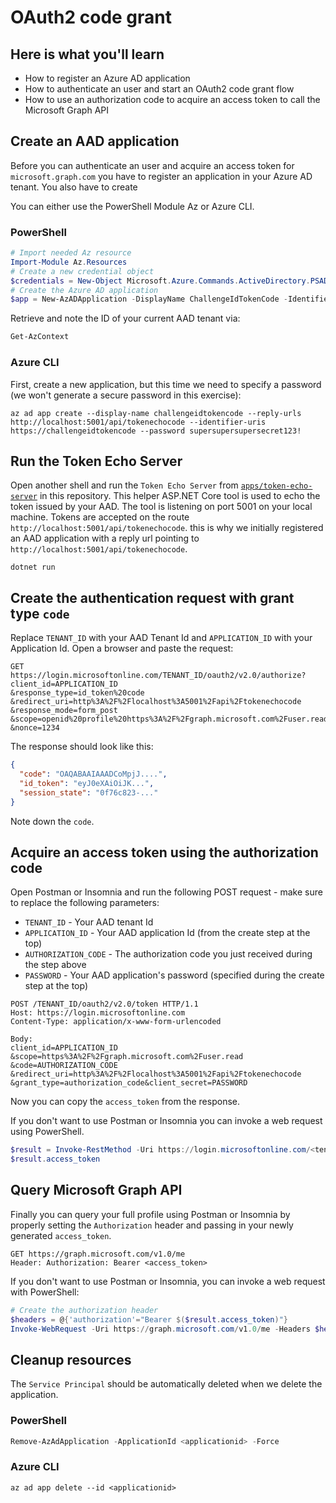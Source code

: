 # OAuth2 code grant

## Here is what you'll learn

- How to register an Azure AD application
- How to authenticate an user and start an OAuth2 code grant flow 
- How to use an authorization code to acquire an access token to call the Microsoft Graph API

## Create an AAD application

Before you can authenticate an user and acquire an access token for `microsoft.graph.com` you have to register an application in your Azure AD tenant. You also have to create 

You can either use the PowerShell Module Az or Azure CLI.

### PowerShell

```powershell
# Import needed Az resource
Import-Module Az.Resources
# Create a new credential object
$credentials = New-Object Microsoft.Azure.Commands.ActiveDirectory.PSADPasswordCredential -Property @{ StartDate=Get-Date; EndDate=Get-Date -Year 2020; Password="<your password>"}
# Create the Azure AD application
$app = New-AzADApplication -DisplayName ChallengeIdTokenCode -IdentifierUris https://challengeidtokencode -ReplyUrls http://localhost:5001/api/tokenechocode -PasswordCredential $credentials
```

Retrieve and note the ID of your current AAD tenant via:

```powershell
Get-AzContext
```

### Azure CLI

First, create a new application, but this time we need to specify a password (we won't generate a secure password in this exercise):

```shell
az ad app create --display-name challengeidtokencode --reply-urls http://localhost:5001/api/tokenechocode --identifier-uris https://challengeidtokencode --password supersupersupersecret123!
```

## Run the Token Echo Server

Open another shell and run the `Token Echo Server` from [`apps/token-echo-server`](apps/token-echo-server) in this repository. This helper ASP.NET Core tool is used to echo the token issued by your AAD. The tool is listening on port 5001 on your local machine. Tokens are accepted on the route `http://localhost:5001/api/tokenechocode`. this is why we initially registered an AAD application with a reply url pointing to `http://localhost:5001/api/tokenechocode`.

```shell
dotnet run
``` 

## Create the authentication request with grant type `code`

Replace `TENANT_ID` with your AAD Tenant Id and `APPLICATION_ID` with your Application Id. Open a browser and paste the request:

```
GET
https://login.microsoftonline.com/TENANT_ID/oauth2/v2.0/authorize?
client_id=APPLICATION_ID
&response_type=id_token%20code
&redirect_uri=http%3A%2F%2Flocalhost%3A5001%2Fapi%2Ftokenechocode
&response_mode=form_post
&scope=openid%20profile%20https%3A%2F%2Fgraph.microsoft.com%2Fuser.read
&nonce=1234
```

The response should look like this:

```json
{
  "code": "OAQABAAIAAADCoMpjJ....",
  "id_token": "eyJ0eXAiOiJK...",
  "session_state": "0f76c823-..."
}
```

Note down the `code`.

## Acquire an access token using the authorization code

Open Postman or Insomnia and run the following POST request - make sure to replace the following parameters:

* `TENANT_ID` - Your AAD tenant Id
* `APPLICATION_ID` - Your AAD application Id (from the create step at the top)
* `AUTHORIZATION_CODE` - The authorization code you just received during the step above
* `PASSWORD` - Your AAD application's password (specified during the create step at the top)

```HTTP
POST /TENANT_ID/oauth2/v2.0/token HTTP/1.1
Host: https://login.microsoftonline.com
Content-Type: application/x-www-form-urlencoded

Body:
client_id=APPLICATION_ID
&scope=https%3A%2F%2Fgraph.microsoft.com%2Fuser.read
&code=AUTHORIZATION_CODE
&redirect_uri=http%3A%2F%2Flocalhost%3A5001%2Fapi%2Ftokenechocode
&grant_type=authorization_code&client_secret=PASSWORD
```

Now you can copy the `access_token` from the response.

If you don't want to use Postman or Insomnia you can invoke a web request using PowerShell.

```powershell
$result = Invoke-RestMethod -Uri https://login.microsoftonline.com/<tenant id>/oauth2/token? -Method Post -Body @{"grant_type" = "authorization_code";  "client_id" = "<application id>"; "client_secret" = "<password>"; "scope" = "https://graph.microsoft.com/User.Read"; "code" = "<authorization code>"; "redirect_uri" = "http://localhost:5001/api/tokenechocode"}
$result.access_token
```

## Query Microsoft Graph API

Finally you can query your full profile using Postman or Insomnia by properly setting the `Authorization` header and passing in your newly generated `access_token`.

```HTTP
GET https://graph.microsoft.com/v1.0/me
Header: Authorization: Bearer <access_token>
```

If you don't want to use Postman or Insomnia, you can invoke a web request with PowerShell:

```powershell
# Create the authorization header
$headers = @{'authorization'="Bearer $($result.access_token)"}
Invoke-WebRequest -Uri https://graph.microsoft.com/v1.0/me -Headers $headers -Method Get
```

## Cleanup resources

The `Service Principal` should be automatically deleted when we delete the application.

### PowerShell

```powershell
Remove-AzAdApplication -ApplicationId <applicationid> -Force
```

### Azure CLI

```shell
az ad app delete --id <applicationid>
```
